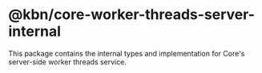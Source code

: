 # @kbn/core-worker-threads-server-internal

This package contains the internal types and implementation for Core's server-side worker threads service.

